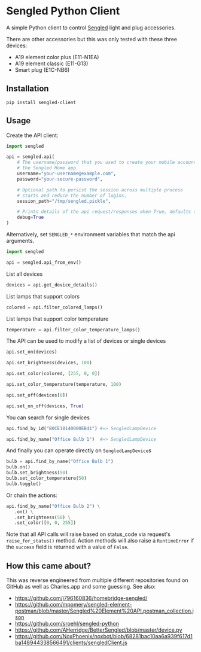 # Sengled Python Client

A simple Python client to control [Sengled](https://sengled.com) light and plug accessories.

There are other accessories but this was only tested with these three devices:

* A19 element color plus (E11-N1EA)
* A19 element classic (E11-G13)
* Smart plug (E1C-NB6)

## Installation

```
pip install sengled-client
```

## Usage

Create the API client:

```python
import sengled

api = sengled.api(
    # The username/password that you used to create your mobile account in
    # the Sengled Home app.
    username="your-username@example.com",
    password="your-secure-password",

    # Optional path to persist the session across multiple process
    # starts and reduce the number of logins.
    session_path="/tmp/sengled.pickle",

    # Prints details of the api request/responses when True, defaults to false.
    debug=True
)
```

Alternatively, set `SENGLED_*` environment variables that match the api arguments.

```python
import sengled

api = sengled.api_from_env()
```

List all devices

```python
devices = api.get_device_details()
```

List lamps that support colors

```python
colored = api.filter_colored_lamps()
```

List lamps that support color temperature

```python
temperature = api.filter_color_temperature_lamps()
```

The API can be used to modify a list of devices or single devices

```python
api.set_on(devices)

api.set_brightness(devices, 100)

api.set_color(colored, [255, 0, 0])

api.set_color_temperature(temperature, 100)

api.set_off(devices[0])

api.set_on_off(devices, True)
```

You can search for single devices

```python
api.find_by_id("B0CE18140000EB41") #=> SengledLampDevice

api.find_by_name("Office Bulb 1")  #=> SengledLampDevice
```

And finally you can operate directly on `SengledLampDevice`s

```python
bulb = api.find_by_name("Office Bulb 1")
bulb.on()
bulb.set_brightness(50)
bulb.set_color_temperature(50)
bulb.toggle()
```

Or chain the actions:

```python
api.find_by_name("Office Bulb 2") \
   .on() \
   .set_brightness(50) \
   .set_color([0, 0, 255])
```

Note that all API calls will raise based on status_code via request's
`raise_for_status()` method. Action methods will also raise a `RuntimeError`
if the `success` field is returned with a value of `False`.


## How this came about?

This was reverse engineered from multiple different repositories found on GitHub
as well as Charles.app and some guessing. See also:

* https://github.com/j796160836/homebridge-sengled/
* https://github.com/mpomery/sengled-element-postman/blob/master/Sengled%20Element%20API.postman_collection.json
* https://github.com/sroehl/sengled-python
* https://github.com/AHerridge/BetterSengled/blob/master/device.py
* https://github.com/NoxPhoenix/noxbot/blob/68281bac10aa6a939f617d1ba148944338566491/clients/sengledClient.js
